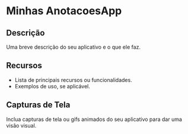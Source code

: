 # Minhas AnotacoesApp

## Descrição

Uma breve descrição do seu aplicativo e o que ele faz.

## Recursos

- Lista de principais recursos ou funcionalidades.
- Exemplos de uso, se aplicável.

## Capturas de Tela

Inclua capturas de tela ou gifs animados do seu aplicativo para dar uma visão visual.
